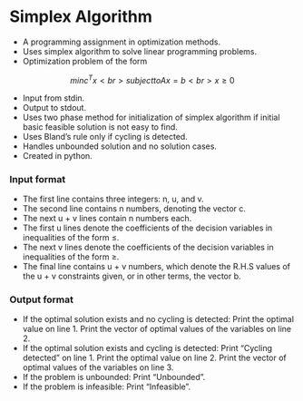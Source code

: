 # Simplex Algorithm 
- A programming assignment in optimization methods.
- Uses simplex algorithm to solve linear programming problems.
- Optimization problem of the form 
```math
min c^{T}x <br>
subject to Ax = b <br> 
x \geq 0
```
- Input from stdin.
- Output to stdout.
- Uses two phase method for initialization of simplex algorithm if initial basic feasible solution is not easy to find. 
- Uses Bland’s rule only if cycling is detected.
- Handles unbounded solution and no solution cases.
- Created in python.

### Input format
- The first line contains three integers: n, u, and v.
- The second line contains n numbers, denoting the vector c.
- The next u + v lines contain n numbers each.
- The first u lines denote the coefficients of the decision variables in inequalities of the form ≤.
- The next v lines denote the coefficients of the decision variables in inequalities of the form ≥.
- The final line contains u + v numbers, which denote the R.H.S values of the u + v constraints given, or in other terms, the vector b.

### Output format
- If the optimal solution exists and no cycling is detected: Print the optimal value on line 1. Print the vector of optimal values of the variables on line 2.
- If the optimal solution exists and cycling is detected: Print “Cycling detected” on line 1. Print the optimal value on line 2. Print the vector of optimal values of the variables on line 3.
- If the problem is unbounded: Print “Unbounded”.
- If the problem is infeasible: Print “Infeasible”.
